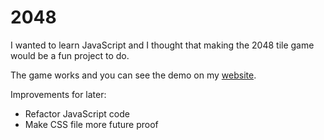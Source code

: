 # 2048
I wanted to learn JavaScript and I thought that making the 2048 tile game would be a fun project to do.

The game works and you can see the demo on my [website](https://waezdewan.github.io).

Improvements for later:
- Refactor JavaScript code
- Make CSS file more future proof